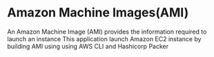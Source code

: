 # Amazon Machine Images(AMI)

An Amazon Machine Image (AMI) provides the information required to launch an instance
This application launch Amazon EC2 instance by building AMI using using AWS CLI and Hashicorp Packer 


